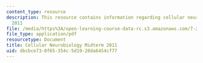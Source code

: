 ```yaml
---
content_type: resource
description: This resource contains information regarding cellular neurobiology midterm
  2011
file: /media/https%3A/open-learning-course-data-rc.s3.amazonaws.com/7-29j-cellular-neurobiology-spring-2012/dbcbce730f65354c5d1928da6454cf77_MIT7_29JS12_Midterm11.pdf
file_type: application/pdf
resourcetype: Document
title: Cellular Neurobiology Midterm 2011
uid: dbcbce73-0f65-354c-5d19-28da6454cf77
---
```

